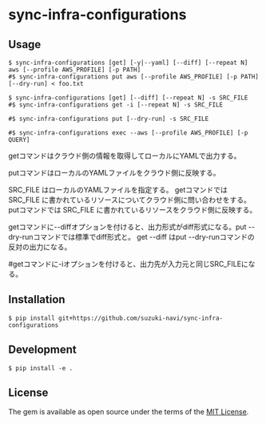 # sync-infra-configurations

## Usage

    $ sync-infra-configurations [get] [-y|--yaml] [--diff] [--repeat N] aws [--profile AWS_PROFILE] [-p PATH]
    #$ sync-infra-configurations put aws [--profile AWS_PROFILE] [-p PATH] [--dry-run] < foo.txt

    $ sync-infra-configurations [get] [--diff] [--repeat N] -s SRC_FILE
    #$ sync-infra-configurations get -i [--repeat N] -s SRC_FILE

    #$ sync-infra-configurations put [--dry-run] -s SRC_FILE

    #$ sync-infra-configurations exec --aws [--profile AWS_PROFILE] [-p QUERY]

getコマンドはクラウド側の情報を取得してローカルにYAMLで出力する。

putコマンドはローカルのYAMLファイルをクラウド側に反映する。

SRC_FILE はローカルのYAMLファイルを指定する。
getコマンドでは SRC_FILE に書かれているリソースについてクラウド側に問い合わせをする。
putコマンドでは SRC_FILE に書かれているリソースをクラウド側に反映する。

getコマンドに--diffオプションを付けると、出力形式がdiff形式になる。put --dry-runコマンドでは標準でdiff形式と。
get --diff はput --dry-runコマンドの反対の出力になる。

#getコマンドに-iオプションを付けると、出力先が入力元と同じSRC_FILEになる。


## Installation

    $ pip install git+https://github.com/suzuki-navi/sync-infra-configurations

## Development

    $ pip install -e .

## License

The gem is available as open source under the terms of the [MIT License](https://opensource.org/licenses/MIT).

